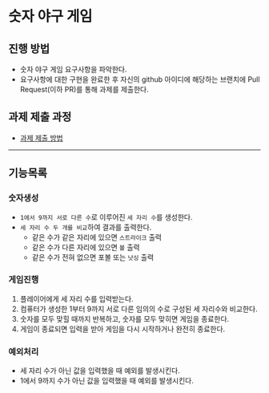 # 숫자 야구 게임
## 진행 방법
* 숫자 야구 게임 요구사항을 파악한다.
* 요구사항에 대한 구현을 완료한 후 자신의 github 아이디에 해당하는 브랜치에 Pull Request(이하 PR)를 통해 과제를 제출한다.

## 과제 제출 과정
* [과제 제출 방법](https://github.com/next-step/nextstep-docs/tree/master/precourse)

----

## 기능목록
### 숫자생성
* `1에서 9까지 서로 다른 수`로 이루어진 `세 자리 수`를 생성한다.
* `세 자리 수 두 개를 비교`하여 결과를 출력한다.
    - 같은 수가 같은 자리에 있으면 `스트라이크` 출력
    - 같은 수가 다른 자리에 있으면 `볼` 출력
    - 같은 수가 전혀 없으면 포볼 또는 `낫싱` 출력

### 게임진행
1. 플레이어에게 세 자리 수를 입력받는다.
2. 컴퓨터가 생성한 1부터 9까지 서로 다른 임의의 수로 구성된 세 자리수와 비교한다.
3. 숫자를 모두 맞힐 때까지 반복하고, 숫자를 모두 맞히면 게임을 종료한다.
3. 게임이 종료되면 입력을 받아 게임을 다시 시작하거나 완전히 종료한다.

### 예외처리
* 세 자리 수가 아닌 값을 입력했을 때 예외를 발생시킨다.
* 1에서 9까지 수가 아닌 값을 입력했을 때 예외를 발생시킨다.
